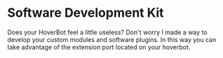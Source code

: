 # Software Development Kit
Does your HoverBot feel a little useless? Don't worry I made a way to develop your custom modules and software plugins. In this way you can take advantage of the extension port located on your hoverbot.
